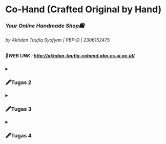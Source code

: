 # Co-Hand (Crafted Original by Hand)
### <i>Your Online Handmade Shop🛍️</i>
###### by Akhdan Taufiq Syofyan | PBP-D | 2306152475
##### 🔗WEB LINK : http://akhdan-taufiq-cohand.pbp.cs.ui.ac.id/

<details>
<summary><h3>🖋Tugas 2</h3></summary>

### 1️⃣ Jelaskan bagaimana cara kamu mengimplementasikan checklist di atas secara step-by-step!
1. Membuat direktori lokal dengan nama "co-hand" untuk proyek git, lalu konfigurasi git pada direktori tersebut.
   ```
   git init
   git config --global user.name "<NAME>"
   git config --global user.email "<EMAIL>"
   ```
2. Kemudian, saya membuat repositori di github dengan nama "co-hand".
3. Setelah direktori lokal dan repositori github dibuat, saya akan menghubungkan keduanya dengan cara melakukan hal berikut di terminal direktori lokal. **(NOTES: default branch saya adalah master)**
   ```
   git branch -M master
   git remote add origin <URL REPO>
   ```
4. Untuk mengecek apakah sudah atau belumnya terhubung, saya membuat file `README.md` di direktori lokal. Lalu, saya menjalankan command berikut di dalam terminal direktori lokal.
   ```
   git add .
   git commit -m "update...."
   git push origin master
   ```
5. Setelah melakukan perintah tersebut, file `README.md` seharusnya sudah berada di dalam repositori github "co-hand".
6. Kemudian, saya lanjut mengenai instalasi django. hal pertama yang dolakukan adalah membuat virtual environment di dalam direktori lokal dan mengaktifkannya dengan cara berikut. **(NOTES: Saya menggunakan Windows)**
   ```
   python -m venv env
   env\Scripts\activate
   ```
7. Pada direkori lokal "co-hand", saya membuat file `requirements.txt` dan menambahkan beberapa dependencies.
8. Lalu, install dependencies tersebut dan dilanjutkan dengan membuat proyek django dengan nama "co_hand".
   ```
   pip install -r requirements.txt
   django-admin startproject co_hand .
   ```
9. Setelah menjalankan langkah diatas, saya melihat terdapat beberapa file serta folder baru. Kemudian, saya mencari `settings.py` dan menambahkan kedua string berikut ke dalam `ALLOWED_HOST`.
    ```
    "localhost", "127.0.0.1"
    ```
10. Kemudian, saya membuat aplikasi baru dengan nama `main`.</p>
    ```
    python manage.py startapp main
    ```
11. Setelah itu saya menambahkan `main` pada `INSTALLED_APPS` di `settings.py` direktori co_hand.
12. Kemudian, saya membuat direktori baru di aplikasi main dengan nama `templates` dan membuat file baru di dalamnya dengan nama `main.html`. Lalu, saya mengisi `main.html` dengan kode berikut.
    ```
    <!DOCTYPE html>
    <html lang="en">
    <head>
        <meta charset="UTF-8">
        <meta name="viewport" content="width=device-width, initial-scale=1.0">
        <title></title>
    </head>
    <body>
        <h1>Welcome to {{app}}</h1>
        <h5><i>"Karya Tangan, Penuh Makna"</i></h5>
        <p>Made with 💖 by {{name}} | {{class}} | {{npm}}</p>
    </body>
    </html>
    ```
13. Lalu, saya mengisi `models.py` pada aplikasi main dengan kode berikut.
    ```
    from django.db import models

    class Product(models.Model):
        name = models.CharField(max_length=255)
        price = models.IntegerField()
        description = models.TextField()
        date_added = models.DateTimeField(auto_now_add=True)
    
        def __str__(self):
            return self.name
    ```
14. Karena pada project ini saya menggunakan models, maka saya harus mengaplikasikan models ke dalam basis data dengan cara migrasi model.
    ```
    python manage.py makemigrations
    python manage.py migrate
    ```
15. Kemudian, saya menghubungkan view dengan template yang sebelumnya sudah dibuat dengan cara menambahkan line berikut pada `views.py` di dalam aplikasi main.
    ```
    from django.shortcuts import render

    def show_main(request):
    context = {
        'app' : 'Co-Hand',
        'name': 'Akhdan Taufiq',
        'class': 'PBP D',
        'npm' : '2306152475',
    }

    return render(request, "main.html", context)
    ```
16. Setelah menguhubungkan views dan templates, saya mengonfigurasi routing URL dengan cara mengisi berkas `urls.py` pada direktori luar dengan kode berikut.
    ```
    from django.contrib import admin
    from django.urls import path, include
    
    urlpatterns = [
        path('admin/', admin.site.urls),
        path('', include('main.urls')),
    ]
    ```
17. Kemudian, saya menambahkan berkas `.gitigoner` untuk menentukan apa saja berkas yang perlu diabaikan git.
18. Langkah berikutnya yang saya lakukan adalah membuat akun pada PWS yang nantinya akan digunakan untuk men-deploy project django yang dibuat.
19. Lalu, saya membuat project baru pada PWS dan mendapatkan Project Credentials dan Project Command.
20. Kemudian, saya kembali ke `settings.py` dan menambahkan url deployment pada list `ALLOWED_HOST`.
    ```
    ALLOWED_HOSTS = ["localhost", "127.0.0.1", "akhdan-taufiq-cohand.pbp.cs.ui.ac.id"]
    ```
21. Setelah semua langkah project django (selain deployment) dan pembuatan project PWS selesai, saya melakukan push ke dalam repo github dengan melakukan command berikut pada direktori lokal.
    ```
    git add .
    git commit -m "finish...."
    git push origin master
    ```
22. Langkah akhir yang saya lakukan adalah menjalankan command berikut.
    ```
    git remote add pws http://pbp.cs.ui.ac.id/akhdan.taufiq/cohand
    git branch -M master
    git push pws master
    ```
23. Jika saya suatu saat ingin memperbarui web tersebut, maka saya dapat menjalankan command berikut pada terminal direktori lokal co-hand.
    ```
    git branch -M main
    git push pws main:master
    ```
24. Dengan mengikuti langkah-langkah diatas, maka deployment project django saya pun selesai.
---

### 2️⃣ Buatlah bagan yang berisi request client ke web aplikasi berbasis Django beserta responnya dan jelaskan pada bagan tersebut kaitan antara urls.py, views.py, models.py, dan berkas html!
<img src="public/djangoflow_image.png" style="width:50%; height:auto;">

---


### 3️⃣ Jelaskan fungsi git dalam pengembangan perangkat lunak!
Git dalam pengembangan perangkat lunak sangat menguntungkan developer karena membantu melacak perubahan kode, menggabungkan (merge) perubahan, membuat percabangan (branch) untuk penambahan fitur, atau bahkan memungkinkan untuk kembali ke versi sebelumnya jika diperlukan. Hal ini saat dibutuhkan dalam sebuah project yang memerlukan kolaborasi banyak developer dalam satu waktu sehingga meningkatkan efisiensi waktu.

---


### 4️⃣ Mengapa framework Django dijadikan permulaan pembelajaran pengembangan perangkat lunak?
Framework Django seringkali dijadikan permulaan pembelajaran dikarenakan menggunakan bahasa Python yang mudah dipahami sehingga membuat pemula dapat lebih fokus dalam pemrograman web. Selain itu, arsitektur MVT (Model-View-Template) pada Django yang membuat struktur aplikasi yang terorganisir, ekosistem yang matang, serta dokumentasi yang jelas membuat Django menjadi salah satu pilihan yang tepat untuk permulaan pembelajaran *software development*.

---

### 5️⃣ Mengapa model pada Django disebut sebagai ORM?
Model Django disebut ORM (Object-Relational Mapping) karena menghubungi objek Python dengan database relasional. ORM memungkinkan developer berinteraksi dengan database menggunakan kode Python, tanpa perlu menulis/menggunakan SQL secara langsung.

</details>
<details>
<summary><h3>🖋Tugas 3</h3></summary>

 ### 1️⃣ Jelaskan mengapa kita memerlukan data delivery dalam pengimplementasian sebuah platform?
Data Delivery sangat penting dalam pengimplementasian sebuah platform. Mekanisme ini penting karena memungkinkan transfer informasi yang lebih akurat dan efisien antara user, sistem, dan juga device. Tanpa implementasi dari data delivery ini, platform tidak dapat berjalan secara maksimal dan memberikan hasil yang diharapkan.

---
 ### 2️⃣ Menurutmu, mana yang lebih baik antara XML dan JSON? Mengapa JSON lebih populer dibandingkan XML?
Menurut saya, JSON (JavaScript Object Notation) lebih baik dibanding XML (eXtensible Markup Language) karena formatnya yang lebih mudah dibaca, yaitu {key:value} seperti data type dictionary pada python. Selain readability yang baik, kinerja parsing JSON juga lebih cepat dikarenakan struktur data yang sederhana serta bisa diubah menjadi objek di JavaScript tanpa memerlukan banyak langkah tambahan. Berbanding terbalik dengan XML yang memerlukan langkah lebih banyak dikarenakan adanya tag dan atribut yang kompleks. Dengan berbagai kemudahan yang diberikan oleh JSON, membuat JSON lebih populer dibandingkan XML.

---
 ### 3️⃣ Jelaskan fungsi dari method is_valid() pada form Django dan mengapa kita membutuhkan method tersebut?
*Method* `is_valid()` pada *form* Django memiliki peran penting dalam aspek integritas dan validasi data. Secara garis besar, method ini akan melakukan validasi menyeluruh terhadap setiap *field*. Jika terdapat kesalahan dalam proses ini, *method* ini akan me-*return* nilai *False*. Namun, jika semua validasi berhasil dilewati, maka *method* akan melakukan validasi data ke dalam atribut `cleaned_data` dari *form* dan me-*return* nilai *True*.

 ---
 ### 4️⃣ Mengapa kita membutuhkan csrf_token saat membuat form di Django? Apa yang dapat terjadi jika kita tidak menambahkan csrf_token pada form Django? Bagaimana hal tersebut dapat dimanfaatkan oleh penyerang?
`csrf_token` pada Django dibutuhkan untuk melindungi web dari serangan Cross-Site Request Forgery (CSRF). Jika kita tidak menyertakan CSRF token dalam form Django, maka permintaan POST bisa berasal dari site yang tidak sah, atau bahkan bisa saja berbahaya. Pada implementasinya, Django akan menyisipkan token ke dalam form HTML menggunakan tag template dimana tag ini akan menghasilkan input tersembunyi dengan nilai token yang unik. Token yang di-generate ini akan selalu disertakan dalam data request sehingga di saat ada permintaan POST dari form, token akan diekstrak dan dibandingkan dengan token yang disimpan di session user. Berbagai proses ini jika dilewatkan, akan memudahkan penyerang karena dapat melakukan POST request ke server tanpa sepengetahuan user.

 ---
 ### 5️⃣ Jelaskan bagaimana cara kamu mengimplementasikan checklist di atas secara step-by-step (bukan hanya sekadar mengikuti tutorial).
 - **Membuat input form untuk menambahkan objek model pada app sebelumnya.**
   1. Membuat berkas `forms.py ` pada direktori main.
      ```
      from django.forms import ModelForm
      from main.models import Product

      class ProductEntryForm(ModelForm):
         class Meta:
            model = Product
            fields = ["name", "price", "description"]
      ```
   2. Menambahkan import redirect pada `views.py ` agar setelah user mengisi form langsung balik ke halaman utama serta menambahkan method untuk membuat produk.
      ```
      from django.shortcuts import render, redirect
      ```
      ```
      def create_product(request):
         form = ProductEntryForm(request.POST or None)

         if form.is_valid() and request.method == "POST":
            form.save()
            return redirect('main:show_main')

         context = {'form': form}
         return render(request, "create_product.html", context)
      ```
   3. Menambahkan line berikut pada funngsi `show_main` pada `views.py` untuk mengambil seluruh produk yang di tersimpan dalam database. (data dalam database berasal dari input form)
      ```
      def show_main(request):
         products = Product.objects.all()
         context = {
            'app' : 'Co-Hand',
            'name': 'Akhdan Taufiq',
            ' class': 'PBP D',
            'npm' : '2306152475',
            'products' : products,
         }

         return render(request, "main.html", context)
      ```
   4. Menambahkan path url menuju page pengisian form
      ```
      from django.urls import path
      from main.views import show_main, create_product

      app_name = 'main'

      urlpatterns = [
         path('', show_main, name='show_main'),
         path('create-product', create_product, name='create_product'),
      ]
      ```
   5. Membuat file HTML baru didalam `main/templates` dengan nama `create_product.html` sebagai halaman form dimana object product dibuat. (NOTES: Jangan lupa untuk memasukan {% csrf_token %}
      ```
      {% extends 'base.html' %} 
      {% block content %}
      <h1>Add Your Product</h1>
      
      <form method="POST">
        {% csrf_token %}
        <table>
          {{ form.as_table }}
          <tr>
            <td></td>
            <td>
              <input type="submit" value="Add Product" />
            </td>
          </tr>
        </table>
      </form>
      
      {% endblock %}
      ```
 - **Tambahkan 4 fungsi views baru untuk melihat objek yang sudah ditambahkan dalam format XML, JSON, XML by ID, dan JSON by ID.**
   1. Menambahkan import `HttpResponse` dan  `Serializer` pada `views.py` pada direktori `main`
      ```
      from django.http import HttpResponse
      from django.core import serializers
      ```
   2. Membuat fungsi berikut di dalam `views.py` pada direktori `main`
      ```
      def show_xml(request):
         data = Product.objects.all()
         return HttpResponse(serializers.serialize("xml", data), content_type="application/xml")

      def show_json(request):
         data = Product.objects.all()
         return HttpResponse(serializers.serialize("json", data), content_type="application/json")

      def show_xml_by_id(request, id):
         data = Product.objects.filter(pk=id)
         return HttpResponse(serializers.serialize("xml", data), content_type="application/xml")

      def show_json_by_id(request, id):
         data = Product.objects.filter(pk=id)
         return HttpResponse(serializers.serialize("json", data), content_type="application/json")
      ```
 - **Membuat routing URL untuk masing-masing views yang telah ditambahkan pada poin 2.**
   1. Meng-import fungsi yang dibuat dalam `views.py` ke dalam `urls.py` di dalam direktori `main`
      ```
      from main.views import show_main, create_product, show_xml, show_json,show_json_by_id,show_xml_by_id
      ```
   2. Manambahkan path URL ke dalam urlpatterns untuk mengakses setiap fungsi yang sudah di import sebelumnya
      ```
      urlpatterns = [
          ...
          path('xml/', show_xml, name='show_xml'),
          path('json/' , show_json, name='show_json'),
          path('xml/<str:id>/', show_xml_by_id, name='show_xml_by_id'),
          path('json/<str:id>/', show_json_by_id, name='show_json_by_id'),
      ]
      ```
 ---
### 6️⃣ Postman Documentation
1. `show_xml`
<img src="public/XML_products.png" style="width:50%; height:auto;">

2. `show_xml_by_id`
<img src="public/XML_product_by_id.png" style="width:50%; height:auto;">

3. `show_json`
<img src="public/JSON_products.png" style="width:50%; height:auto;">

4. `show_json_by_id`
<img src="public/JSON_product_by_id.png" style="width:50%; height:auto;">

</details>

<details>
<summary><h3>🖋Tugas 4</h3></summary>
   
### 1️⃣ Apa perbedaan antara HttpResponseRedirect() dan redirect()?

### 2️⃣ Jelaskan cara kerja penghubungan model MoodEntry dengan User!

### 3️⃣ Apa perbedaan antara authentication dan authorization, apakah yang dilakukan saat pengguna login? Jelaskan bagaimana Django mengimplementasikan kedua konsep tersebut.

### 4️⃣ Bagaimana Django mengingat pengguna yang telah login? Jelaskan kegunaan lain dari cookies dan apakah semua cookies aman digunakan?

### 5️⃣ Jelaskan bagaimana cara kamu mengimplementasikan checklist di atas secara step-by-step (bukan hanya sekadar mengikuti tutorial)!
- **Implementasi Fungsi Login, Logout, dan Registrasi**
  1. Mengimport library berikut untuk kebutuhan fitur registrasi, login, dan logout pada berkas `views.py` di direktori `main`.
     ```
     from django.contrib import messages
     from django.contrib.auth.forms import UserCreationForm, AuthenticationForm
     from django.contrib.auth import authenticate, login, logout
     ```
  2. Menambahkan fungsi-fungsi berikut pada berkas `views.py` di direktori `main`.
     ```
     def register(request):
        form = UserCreationForm()
        if request.method == "POST":
           form = UserCreationForm(request.POST)
           if form.is_valid():
               form.save()
               messages.success(request, 'Your account has been successfully created!')
               return redirect('main:login')
        context = {'form':form}
        return render(request, 'register.html', context)

      def login_user(request):
         if request.method == 'POST':
            form = AuthenticationForm(data=request.POST)
            if form.is_valid():
               user = form.get_user()
               login(request, user)
               response = HttpResponseRedirect(reverse("main:show_main"))
               response.set_cookie('last_login', str(datetime.datetime.now()))
               return response
            else:
               form = AuthenticationForm(request)
         context = {'form': form}
         return render(request, 'login.html', context)

      def logout_user(request):
         logout(request)
         response = HttpResponseRedirect(reverse('main:login'))
         response.delete_cookie('last_login')
         return response
     ```
  3. Membuat file baru `register.html` di `main/templates`.
     ```
     {% extends 'base.html' %}

      {% block meta %}
      <title>Register</title>
      {% endblock meta %}
      
      {% block content %}
      
      <div class="login">
        <h1>Register</h1>
      
        <form method="POST">
          {% csrf_token %}
          <table>
            {{ form.as_table }}
            <tr>
              <td></td>
              <td><input type="submit" name="submit" value="Daftar" /></td>
            </tr>
          </table>
        </form>
      
        {% if messages %}
        <ul>
          {% for message in messages %}
          <li>{{ message }}</li>
          {% endfor %}
        </ul>
        {% endif %}
      </div>
      
      {% endblock content %}
     ```
  4. Membuat file baru `login.html` di `main/templates`.
     ```
     {% extends 'base.html' %}

      {% block meta %}
      <title>Login</title>
      {% endblock meta %}
      
      {% block content %}
      <div class="login">
        <h1>Login</h1>
      
        <form method="POST" action="">
          {% csrf_token %}
          <table>
            {{ form.as_table }}
            <tr>
              <td></td>
              <td><input class="btn login_btn" type="submit" value="Login" /></td>
            </tr>
          </table>
        </form>
      
        {% if messages %}
        <ul>
          {% for message in messages %}
          <li>{{ message }}</li>
          {% endfor %}
        </ul>
        {% endif %} Don't have an account yet?
        <a href="{% url 'main:register' %}">Register Now</a>
      </div>
      
      {% endblock content %}
     ```
  5. Menambahkan button logout pada berkas `main.html` untuk menjalankan fitur logout
     ```
      <a href="{% url 'main:logout' %}">
      <button>Logout</button>
      </a>
     ```
  6. Menambahkan path url baru di berkas `urls.py` yang berada di dalam `main`
     ```
      path('register/', register, name='register'),
      path('login/', login_user, name='login'),
      path('logout/', logout_user, name='logout'),
     ```
  7. Restriksi akses ke halaman main agar halaman hanya bisa diakses oleh pengguna yang memiliki akun dengan cara menambahkan kode berikut pada berkas `views.py` pada direktori `main`.
     ```
     from django.contrib.auth.decorators import login_required
     ...
     @login_required(login_url='/login')
     def show_main(request):
     ```
- **Membuat dua akun pengguna dengan masing-masing tiga dummy data di lokal**
  1. Menjalankan server lokal dengan command berikut di dalam direktori co-hand lokal
     ```
     python manage.py runserver
     ```
  2. Masuk ke dalam link berikut untuk mengakses [local server](http://localhost:8000/login)
  3. Saat memasuki link tersebut, page pertama yang dilihat adalah login page
  4. Dengan asumsi belum ada akun yang terdaftar, maka lakukan registrasi dengan cara menekan hyperlink "Register Now" untuk memasuk page registrasi. Dalam page registrasi, isi segala hal yang diminta seperti username dan passsword. Lakukan langkah ini sebanyak 3 kali untuk membuat 3 akun.
  5. Selanjutnya, saya membuat tiga dummy data produk kerajinan tangan di setiap akun. Setelah login, maka page yang setelahnya diliat adalah main page dimana kita bisa menambah produk dan logout dari akun yang sebelumnya dipakai untuk login. Untuk menambahkan dummy data atau pada web saya adalah produk, maka bisa langsung memencet button "Add New Product" yang mengarahkan user ke page create product.
  6. Setelah berada di page create product, saya mengisi segala deskripsi produk yang dibutuhkan. Lalu, untuk men-submit data tersebut ke database, saya memencet button "Add product" sehingga data produk pun masuk ke dalam database akun tersebut. Saya melakukan langkah ini 3 kali untuk setiap akun sehingga masing-masing akun memiliki 3 dummy data.
  7. Bukti Pengerjaan:

-  **Menghubungkan model Product dengan User**
   1. Menambahkan library User dan isi dari variabel user pada berkas `models.py`
      ```
      ...
      from django.contrib.auth.models import User
      ...
      class MoodEntry(models.Model):
         user = models.ForeignKey(User, on_delete=models.CASCADE)
      ...
      ...
      ```
   2. Mengubah fungsi `create_product` pada berkas `views.py` pada direktori `main` untuk menghubungkan setiap produk dengan user yang meng-input
      ```
      def create_product(request):
         form = ProductEntryForm(request.POST or None)

         if form.is_valid() and request.method == "POST":
            product = form.save(commit=False)
            product.user = request.user
            product.save()
            return redirect('main:show_main')
         context = {'form': form}
         return render(request, "create_product.html", context)
      ```
   3. Jika ingin, objek products hanya bisa dilihat oleh user yang diinput, maka bisa mengubah fungsi `show_main` pada `views.py` dengan kode berikut.
      ```
      ...
      def show_main(request):
         products = Product.objects.filter(user=request.user)
         context = {
            'app' : 'Co-Hand',
            'name': request.user.username,
            ...
      ```
- **Menampilkan detail informasi pengguna yang sedang logged in seperti username dan menerapkan cookies seperti last login pada halaman utama aplikasi**
   1. Menambahkan import berikut pada berkas `views.pu` dalam direktori `main`.
      ```
      import datetime
      from django.http import HttpResponseRedirect
      from django.urls import reverse
      ```
   2. Memodifikasi kode pada fungsi `login_user` untuk menerapkan cookies.
      ```
      ...
      if form.is_valid():
         user = form.get_user()
         login(request, user)
         response = HttpResponseRedirect(reverse("main:show_main"))
         response.set_cookie('last_login', str(datetime.datetime.now()))
      return response
      ...
      ```
   3. Menambahkan variabel last_login `context` pada fungsi `show_main` untuk mengambil timedate last login user.
      ```
      ...
      'last_login': request.COOKIES['last_login']
      ...
      ```
   4. Mengubah fungsi `logout_user` untuk menghapus cookie.
      ```
      def logout_user(request):
         logout(request)
         response = HttpResponseRedirect(reverse('main:login'))
         response.delete_cookie('last_login')
         return response
      ```
   5. Menampilkan data last login pada main page dengan cara menambah kode berikut kedalam berkas `main.html`.
      ```
      <h5>Sesi terakhir login: {{ last_login }}</h5>
      ```
</details>
